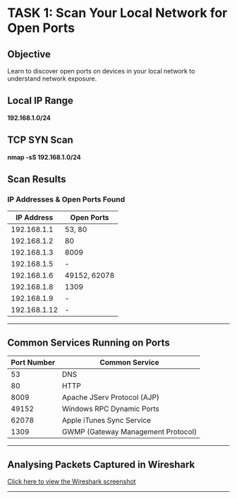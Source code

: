 # TASK 1: Scan Your Local Network for Open Ports

## Objective

Learn to discover open ports on devices in your local network to understand network exposure.



## Local IP Range

**192.168.1.0/24**



## TCP SYN Scan
**nmap -sS 192.168.1.0/24**


## Scan Results

### IP Addresses & Open Ports Found

| IP Address     | Open Ports       |
|----------------|------------------|
| 192.168.1.1    | 53, 80           |
| 192.168.1.2    | 80               |
| 192.168.1.3    | 8009             |
| 192.168.1.5    | -                |
| 192.168.1.6    | 49152, 62078     |
| 192.168.1.8    | 1309             |
| 192.168.1.9    | -                |
| 192.168.1.12   | -                |

---

## Common Services Running on Ports

| Port Number | Common Service         |
|-------------|------------------------|
| 53          | DNS                    |
| 80          | HTTP                   |
| 8009        | Apache JServ Protocol (AJP) |
| 49152       | Windows RPC Dynamic Ports |
| 62078       | Apple iTunes Sync Service |
| 1309        | GWMP (Gateway Management Protocol) |

---

## Analysing Packets Captured in Wireshark

[Click here to view the Wireshark screenshot](https://github.com/your-repo-name/path-to-screenshot.png)



---
